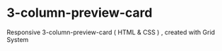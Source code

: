 # 3-column-preview-card
Responsive 3-column-preview-card ( HTML &amp; CSS ) , created with Grid System

